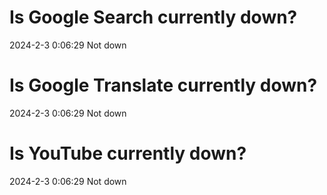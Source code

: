# Is Google Search currently down?

2024-2-3 0:06:29 Not down

# Is Google Translate currently down?

2024-2-3 0:06:29 Not down

# Is YouTube currently down?

2024-2-3 0:06:29 Not down

